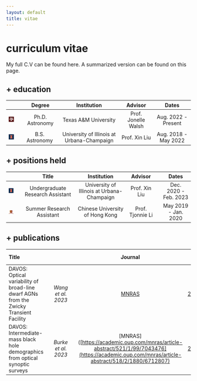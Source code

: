 ```yaml
---
layout: default
title: vitae
---
```


# curriculum vitae

My full C.V can be found here. A summarized version can be found on this page.

## + education

| | | Degree | Institution | Advisor | Dates |
| :---: | :---: | :-----: | :----: | :---: | :---: |
| ![tamu](/assets/img/tamu_40.png) || Ph.D. Astronomy | Texas A&M University  | Prof. Jonelle Walsh  | Aug. 2022 - Present |
| ![uiuc](/assets/img/blocki_40.png) || B.S.&nbsp; Astronomy&nbsp; | University of Illinois at Urbana-Champaign  | Prof. Xin Liu  | Aug. 2018 - May 2022 |

## + positions held

| | | Title | Institution | Advisor | | Dates |
| :---: | :---: | :-----: | :----: | :---: | :---: | :---: |
| ![tamu](/assets/img/blocki_40.png) || Undergraduate Research Assistant | University of Illinois at Urbana-Champaign  | Prof. Xin Liu  | | Dec. 2020 - Feb. 2023 |
| ![tamu](/assets/img/cuhk_40.png) || Summer Research Assistant | Chinese University of Hong Kong  | Prof. Tjonnie Li  | | May 2019 - Jan. 2020 |

## + publications

| Title | | | | Journal | arXiv Identifier |
| :--- | :---: | :---: | :---: | :---: | :----: |
| DAVOS: Optical variability of broad-line dwarf AGNs from the Zwicky Transient Facility | | *Wang et al. 2023* | | [MNRAS](https://academic.oup.com/mnras/article-abstract/521/1/99/7043476) | [2212.02321](https://arxiv.org/abs/2212.02321) |
| DAVOS: Intermediate-mass black hole demographics from  optical synoptic surveys| | *Burke et al. 2023* | | [MNRAS]([https://academic.oup.com/mnras/article-abstract/521/1/99/7043476](https://academic.oup.com/mnras/article-abstract/518/2/1880/6712807) | [2207.04092](https://arxiv.org/abs/2207.04092) | 
